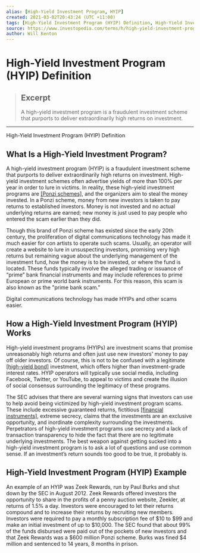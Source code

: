 ```yaml
---
alias: [High-Yield Investment Program, HYIP]
created: 2021-03-02T20:43:24 (UTC +11:00)
tags: [High-Yield Investment Program (HYIP) Definition, High-Yield Investment Program (HYIP) Definition]
source: https://www.investopedia.com/terms/h/high-yield-investment-program.asp
author: Will Kenton
---
```


# High-Yield Investment Program (HYIP) Definition

> ## Excerpt
> A high-yield investment program is a fraudulent investment scheme that purports to deliver extraordinarily high returns on investment.

---

High-Yield Investment Program (HYIP) Definition
## What Is a High-Yield Investment Program?

A high-yield investment program (HYIP) is a fraudulent investment scheme that purports to deliver extraordinarily high returns on investment. High-yield investment schemes often advertise yields of more than 100% per year in order to lure in victims. In reality, these high-yield investment programs are [[Ponzi schemes]](https://www.investopedia.com/terms/p/ponzischeme.asp), and the organizers aim to steal the money invested. In a Ponzi scheme, money from new investors is taken to pay returns to established investors. Money is not invested and no actual underlying returns are earned; new money is just used to pay people who entered the scam earlier than they did.

Though this brand of Ponzi scheme has existed since the early 20th century, the proliferation of digital communications technology has made it much easier for con artists to operate such scams. Usually, an operator will create a website to lure in unsuspecting investors, promising very high returns but remaining vague about the underlying management of the investment fund, how the money is to be invested, or where the fund is located. These funds typically involve the alleged trading or issuance of “prime” bank financial instruments and may include references to prime European or prime world bank instruments. For this reason, this scam is also known as the "prime bank scam."

Digital communications technology has made HYIPs and other scams easier.

## How a High-Yield Investment Program (HYIP) Works

High-yield investment programs (HYIPs) are investment scams that promise unreasonably high returns and often just use new investors' money to pay off older investors. Of course, this is not to be confused with a legitimate [[high-yield bond]](https://www.investopedia.com/terms/h/high_yield_bond.asp) investment, which offers higher than investment-grade interest rates. HYIP operators will typically use social media, including Facebook, Twitter, or YouTube, to appeal to victims and create the illusion of social consensus surrounding the legitimacy of these programs.

The SEC advises that there are several warning signs that investors can use to help avoid being victimized by high-yield investment program scams. These include excessive guaranteed returns, fictitious [[financial instruments]](https://www.investopedia.com/terms/f/financialinstrument.asp), extreme secrecy, claims that the investments are an exclusive opportunity, and inordinate complexity surrounding the investments. Perpetrators of high-yield investment programs use secrecy and a lack of transaction transparency to hide the fact that there are no legitimate underlying investments. The best weapon against getting sucked into a high-yield investment program is to ask a lot of questions and use common sense. If an investment’s return sounds too good to be true, it probably is.

## High-Yield Investment Program (HYIP) Example

An example of an HYIP was Zeek Rewards, run by Paul Burks and shut down by the SEC in August 2012. Zeek Rewards offered investors the opportunity to share in the profits of a penny auction website, Zeekler, at returns of 1.5% a day. Investors were encouraged to let their returns compound and to increase their returns by recruiting new members. Investors were required to pay a monthly subscription fee of $10 to $99 and make an initial investment of up to $10,000. The SEC found that about 99% of the funds disbursed were paid out of the pockets of new investors and that Zeek Rewards was a $600 million Ponzi scheme. Burks was fined $4 million and sentenced to 14 years, 8 months in prison.
